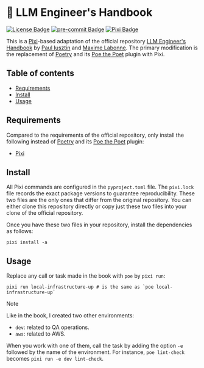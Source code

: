 # 👷 LLM Engineer's Handbook
<p>
  <a href="https://github.com/pabroux/unvX/blob/master/LICENSE"><img src="https://img.shields.io/github/license/pabroux/llm-engineers-handbook.svg?label=License" alt="License Badge"></a>
  <a href="https://github.com/pre-commit/pre-commit"><img src="https://img.shields.io/badge/pre--commit-enabled-green?logo=pre-commit" alt="pre-commit Badge"></a>
  <a href="https://pixi.sh"><img src="https://img.shields.io/endpoint?url=https://raw.githubusercontent.com/prefix-dev/pixi/main/assets/badge/v0.json" alt="Pixi Badge"></a>
</p>


This is a [Pixi](https://pixi.sh)-based adaptation of the official repository [LLM Engineer's Handbook](https://github.com/PacktPublishing/LLM-Engineers-Handbook) by [Paul Iusztin](https://github.com/iusztinpaul) and [Maxime Labonne](https://github.com/mlabonne). The primary modification is the replacement of [Poetry](https://github.com/python-poetry/poetry) and its [Poe the Poet](https://github.com/nat-n/poethepoet) plugin with Pixi.

## Table of contents

- [Requirements](#requirements)
- [Install](#install)
- [Usage](#usage)

## Requirements

Compared to the requirements of the official repository, only install the following instead of [Poetry](https://github.com/python-poetry/poetry) and its [Poe the Poet](https://github.com/nat-n/poethepoet) plugin:

- [Pixi](https://pixi.sh)

## Install

All Pixi commands are configured in the `pyproject.toml` file. The `pixi.lock` file records the exact package versions to guarantee reproducibility. These two files are the only ones that differ from the original repository. You can either clone this repository directly or copy just these two files into your clone of the official repository.

Once you have these two files in your repository, install the dependencies as follows:
```shell
pixi install -a
```

## Usage

Replace any call or task made in the book with `poe` by `pixi run`:
```shell
pixi run local-infrastructure-up # is the same as `poe local-infrastructure-up`
```

> [!NOTE]
> Like in the book, I created two other environments:
> - `dev`: related to QA operations.
> - `aws`: related to AWS.
>
> When you work with one of them, call the task by adding the option `-e` followed by the name of the environment. For instance, `poe lint-check` becomes `pixi run -e dev lint-check`.



